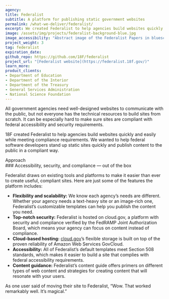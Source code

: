 ```yaml
---
agency:
title: Federalist
subtitle: A platform for publishing static government websites
permalink: /what-we-deliver/federalist/
excerpt: We created Federalist to help agencies build websites quickly and focus on content instead of compliance.
image: /assets/img/projects/federalist-background-blue.jpg
image_accessibility: "Abstract image of the Federalist Papers in bluescale"
project_weight: 3
tag: federalist
expiration_date:
github_repo: https://github.com/18F/federalist
project_url: "[Federalist website](https://federalist.18f.gov/)"
learn_more:
product_clients:
- Department of Education
- Department of the Interior
- Department of the Treasury
- General Services Administration
- National Science Foundation
---
```


All government agencies need well-designed websites to communicate with the public, but not everyone has the technical resources to build sites from scratch. It can be especially hard to make sure sites are compliant with federal accessibility and security requirements.

18F created Federalist to help agencies build websites quickly and easily while meeting compliance requirements. We wanted to help federal software developers stand up static sites quickly and publish content to the public in a compliant way.

<div class="small-caps">Approach</div>
### Accessibility, security, and compliance — out of the box

Federalist draws on existing tools and platforms to make it easier than ever to create useful, compliant sites. Here are just some of the features the platform includes:

- **Flexibility and scalability:** We know each agency’s needs are different. Whether your agency needs a text-heavy site or an image-rich one, Federalist’s customizable templates can help you publish the content you need.
- **Top-notch security:** Federalist is hosted on cloud.gov, a platform with security and compliance verified by the FedRAMP Joint Authorization Board, which means your agency can focus on content instead of compliance.
- **Cloud-based hosting:** [cloud.gov](https://cloud.gov/)’s flexible storage is built on top of the proven reliability of Amazon Web Services GovCloud.
- **Accessibility:** All of Federalist’s default templates meet Section 508 standards, which makes it easier to build a site that complies with federal accessibility requirements.
- **Content guidance:** Federalist’s content guide offers primers on different types of web content and strategies for creating content that will resonate with your users.

As one user said of moving their site to Federalist, “Wow. That worked remarkably well. It’s magical.”
